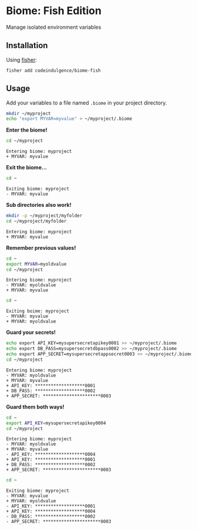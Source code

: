 Biome: Fish Edition
===================

Manage isolated environment variables


Installation
------------

Using [fisher][1]:

```fish
fisher add codeindulgence/biome-fish
```


Usage
-----

Add your variables to a file named `.biome` in your project directory.

```sh
mkdir ~/myproject
echo "export MYVAR=myvalue" > ~/myproject/.biome
```

**Enter the biome!**

```sh
cd ~/myproject
```

```
Entering biome: myproject
+ MYVAR: myvalue
```

**Exit the biome...**

```sh
cd ~
```

```
Exiting biome: myproject
- MYVAR: myvalue
```

**Sub directories also work!**

```sh
mkdir -p ~/myproject/myfolder
cd ~/myproject/myfolder
```

```
Entering biome: myproject
+ MYVAR: myvalue
```

**Remember previous values!**

```sh
cd ~
export MYVAR=myoldvalue
cd ~/myproject
```

```
Entering biome: myproject
- MYVAR: myoldvalue
+ MYVAR: myvalue
```

```sh
cd ~
```

```
Exiting boime: myproject
- MYVAR: myvalue
+ MYVAR: myoldvalue
```

**Guard your secrets!**

```sh
echo export API_KEY=mysupersecretapikey0001 >> ~/myproject/.biome
echo export DB_PASS=mysupersecretdbpass0002 >> ~/myproject/.biome
echo export APP_SECRET=mysupersecretappsecret0003 >> ~/myproject/.biome
cd ~/myproject
```

```
Entering biome: myproject
- MYVAR: myoldvalue
+ MYVAR: myvalue
+ API_KEY: *******************0001
+ DB_PASS: *******************0002
+ APP_SECRET: **********************0003
```

**Guard them both ways!**

```sh
cd ~
export API_KEY=mysupersecretapikey0004
cd ~/myproject
```

```
Entering biome: myproject
- MYVAR: myoldvalue
+ MYVAR: myvalue
- API_KEY: *******************0004
+ API_KEY: *******************0001
+ DB_PASS: *******************0002
+ APP_SECRET: **********************0003
```

```sh
cd ~
```

```
Exiting biome: myproject
- MYVAR: myvalue
+ MYVAR: myoldvalue
- API_KEY: *******************0001
+ API_KEY: *******************0004
- DB_PASS: *******************0002
- APP_SECRET: **********************0003
```

[1]: https://github.com/jorgebucaran/fisher
